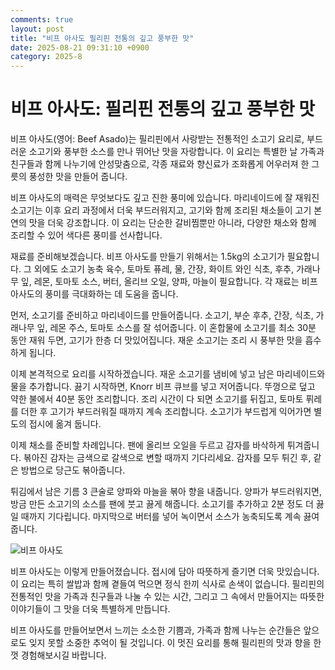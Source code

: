 ```yaml
---
comments: true
layout: post
title: "비프 아사도 필리핀 전통의 깊고 풍부한 맛"
date: 2025-08-21 09:31:10 +0900
category: 2025-8
---
```


# 비프 아사도: 필리핀 전통의 깊고 풍부한 맛

비프 아사도(영어: Beef Asado)는 필리핀에서 사랑받는 전통적인 소고기 요리로, 부드러운 소고기와 풍부한 소스를 만나 뛰어난 맛을 자랑합니다. 이 요리는 특별한 날 가족과 친구들과 함께 나누기에 안성맞춤으로, 각종 재료와 향신료가 조화롭게 어우러져 한 그릇의 풍성한 맛을 만들어 줍니다.

비프 아사도의 매력은 무엇보다도 깊고 진한 풍미에 있습니다. 마리네이드에 잘 재워진 소고기는 이후 요리 과정에서 더욱 부드러워지고, 고기와 함께 조리된 채소들이 고기 본연의 맛을 더욱 강조합니다. 이 요리는 단순한 갈비찜뿐만 아니라, 다양한 채소와 함께 조리할 수 있어 색다른 풍미를 선사합니다. 

재료를 준비해보겠습니다. 비프 아사도를 만들기 위해서는 1.5kg의 소고기가 필요합니다. 그 외에도 소고기 농축 육수, 토마토 퓨레, 물, 간장, 화이트 와인 식초, 후추, 가래나무 잎, 레몬, 토마토 소스, 버터, 올리브 오일, 양파, 마늘이 필요합니다. 각 재료는 비프 아사도의 풍미를 극대화하는 데 도움을 줍니다.

먼저, 소고기를 준비하고 마리네이드를 만들어줍니다. 소고기, 부순 후추, 간장, 식초, 가래나무 잎, 레몬 주스, 토마토 소스를 잘 섞어줍니다. 이 혼합물에 소고기를 최소 30분 동안 재워 두면, 고기가 한층 더 맛있어집니다. 재운 소고기는 조리 시 풍부한 맛을 흡수하게 됩니다.

이제 본격적으로 요리를 시작하겠습니다. 재운 소고기를 냄비에 넣고 남은 마리네이드와 물을 추가합니다. 끓기 시작하면, Knorr 비프 큐브를 넣고 저어줍니다. 뚜껑으로 덮고 약한 불에서 40분 동안 조리합니다. 조리 시간이 다 되면 소고기를 뒤집고, 토마토 퓌레를 더한 후 고기가 부드러워질 때까지 계속 조리합니다. 소고기가 부드럽게 익어가면 별도의 접시에 옮겨 둡니다.

이제 채소를 준비할 차례입니다. 팬에 올리브 오일을 두르고 감자를 바삭하게 튀겨줍니다. 볶아진 감자는 금색으로 갈색으로 변할 때까지 기다리세요. 감자를 모두 튀긴 후, 같은 방법으로 당근도 볶아줍니다. 

튀김에서 남은 기름 3 큰술로 양파와 마늘을 볶아 향을 내줍니다. 양파가 부드러워지면, 방금 만든 소고기의 소스를 팬에 붓고 끓게 해줍니다. 소고기를 추가하고 2분 정도 더 끓일 때까지 기다립니다. 마지막으로 버터를 넣어 녹이면서 소스가 농축되도록 계속 끓여줍니다.

![비프 아사도](https://www.themealdb.com/images/media/meals/pkopc31683207947.jpg)

비프 아사도는 이렇게 만들어졌습니다. 접시에 담아 따뜻하게 즐기면 더욱 맛있습니다. 이 요리는 특히 쌀밥과 함께 곁들여 먹으면 정식 한끼 식사로 손색이 없습니다. 필리핀의 전통적인 맛을 가족과 친구들과 나눌 수 있는 시간, 그리고 그 속에서 만들어지는 따뜻한 이야기들이 그 맛을 더욱 특별하게 만듭니다. 

비프 아사도를 만들어보면서 느끼는 소소한 기쁨과, 가족과 함께 나누는 순간들은 앞으로도 잊지 못할 소중한 추억이 될 것입니다. 이 멋진 요리를 통해 필리핀의 맛과 향을 한껏 경험해보시길 바랍니다.